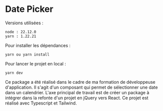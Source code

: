 # Date Picker

Versions utilisées :

    node : 22.12.0
    yarn : 1.22.21

Pour installer les dépendances :

    yarn ou yarn install

Pour lancer le projet en local :

    yarn dev

Ce package a été réalisé dans le cadre de ma formation de développeuse d'application. Il s'agit d'un composant qui permet de sélectionner une date dans un calendrier.
L'axe principal de travail est de créer un package à intégrer dans la refonte d'un projet en jQuery vers React. Ce projet est réalisé avec Typescript et Tailwind.
